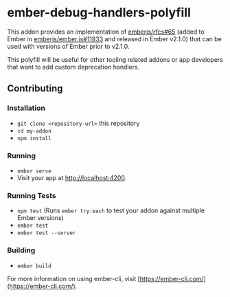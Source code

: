 # ember-debug-handlers-polyfill

This addon provides an implementation of [emberjs/rfcs#65](https://github.com/emberjs/rfcs/blob/master/text/0065-deprecation-warning-handlers.md) (added to Ember in [emberjs/ember.js#11833](https://github.com/emberjs/ember.js/pull/11833) and released in Ember v2.1.0) that can be used with versions of Ember prior to v2.1.0.

This polyfill will be useful for other tooling related addons or app developers that want to add custom deprecation handlers.

## Contributing

### Installation

* `git clone <repository-url>` this repository
* `cd my-addon`
* `npm install`

### Running

* `ember serve`
* Visit your app at [http://localhost:4200](http://localhost:4200).

### Running Tests

* `npm test` (Runs `ember try:each` to test your addon against multiple Ember versions)
* `ember test`
* `ember test --server`

### Building

* `ember build`

For more information on using ember-cli, visit [https://ember-cli.com/](https://ember-cli.com/).
